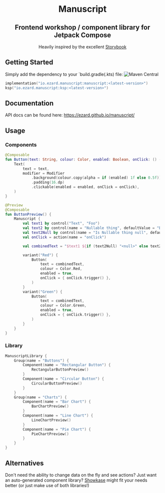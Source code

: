 <h1 align="center">
	Manuscript
</h1>
<h2 align="center">
	Frontend workshop / component library for Jetpack Compose
</h2>
<p align="center">
	Heavily inspired by the excellent <a href="https://github.com/storybookjs/storybook">Storybook</a>
</p>

## Getting Started

Simply add the dependency to your `build.gradle(.kts) file: ![Maven Central](https://img.shields.io/maven-central/v/io.ezard.manuscript/manuscript)

```kotlin
implementation("io.ezard.manuscript:manuscript:<latest-version>")
ksp("io.ezard.manuscript:ksp:<latest-version>")
```

## Documentation

API docs can be found here: https://ezard.github.io/manuscript/

## Usage

### Components

```kotlin
@Composable
fun Button(text: String, colour: Color, enabled: Boolean, onClick: () -> Unit = {}) {
    Text(
        text = text,
        modifier = Modifier
            .background(colour.copy(alpha = if (enabled) 1f else 0.5f))
            .padding(16.dp)
            .clickable(enabled = enabled, onClick = onClick),
    )
}

@Preview
@Composable
fun ButtonPreview() {
    Manuscript {
        val text1 by control("Text", "Foo")
        val text2 by control(name = "Nullable thing", defaultValue = "Bar")
        val text2Null by control(name = "Is Nullable thing null", defaultValue = false)
        val onClick = action(name = "onClick")

        val combinedText = "$text1 ${if (text2Null) "<null>" else text2}"

        variant("Red") {
            Button(
                text = combinedText,
                colour = Color.Red,
                enabled = true,
                onClick = { onClick.trigger() },
            )
        }
        variant("Green") {
            Button(
                text = combinedText,
                colour = Color.Green,
                enabled = true,
                onClick = { onClick.trigger() },
            )
        }
    }
}
```

### Library

```kotlin
ManuscriptLibrary {
    Group(name = "Buttons") {
        Component(name = "Rectangular Button") {
            RectangularButtonPreview()
        }
        Component(name = "Circular Button") {
            CircularButtonPreview()
        }
    }
    Group(name = "Charts") {
        Component(name = "Bar Chart") {
            BarChartPreview()
        }
        Component(name = "Line Chart") {
            LineChartPreview()
        }
        Component(name = "Pie Chart") {
            PieChartPreview()
        }
    }
}
```

## Alternatives

Don't need the ability to change data on the fly and see actions? Just want an auto-generated component library? [Showkase](https://github.com/airbnb/Showkase) might fit your needs better (or just make use of both libraries!)